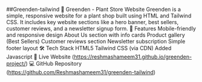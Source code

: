 ##Greenden-tailwind
🌿 Greenden - Plant Store Website Greenden is a simple, responsive website for a plant shop built using HTML and Tailwind CSS.
It includes key website sections like a hero banner, best sellers, customer reviews, and a newsletter signup form.
🚀 Features Mobile-friendly and responsive design About Us section with info cards Product gallery (Best Sellers) Customer reviews section Newsletter subscription Simple footer layout 🛠️ Tech Stack HTML5 Tailwind CSS (via CDN)
Added Javascript
🔗 Live Website (https://reshmashameem31.github.io/greenden-project/)
💻 GitHub Repository (https://github.com/Reshmashameem31/greenden-tailwind)
    
